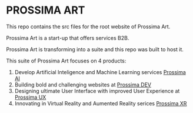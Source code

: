 # PROSSIMA ART
This repo contains the src files for the root website of Prossima Art.

Prossima Art is a start-up that offers services B2B. 

Prossima Art is transforming into a suite and this repo was built to host it.

This suite of Prossima Art focuses on 4 products:
1. Develop Artificial Inteligence and Machine Learning services [Prossima AI](https://ai.prossima.art)
2. Building bold and challenging websites at [Prossima DEV](https://dev.prossima.art)
3. Designing ultimate User Interface with improved User Experience at [Prossima UX](https://ux.prossima.art)
4. Innovating in Virtual Reality and Aumented Reality serices [Prossima XR](https://xr.prossima.art)
